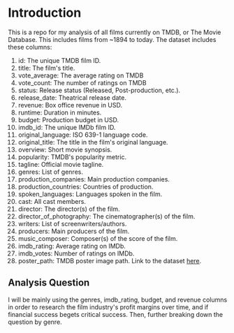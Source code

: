 # Introduction
This is a repo for my analysis of all films currently on TMDB, or The Movie Database.
This includes films from ~1894 to today.
The dataset includes these columns:
1. id: The unique TMDB film ID.
2. title: The film's title.
3. vote_average: The average rating on TMDB
4. vote_count: The number of ratings on TMDB
5. status: Release status (Released, Post-production, etc.).
6. release_date: Theatrical release date.
7. revenue: Box office revenue in USD.
8. runtime: Duration in minutes.
9. budget: Production budget in USD.
10. imdb_id: The unique IMDb film ID.
11. original_language: ISO 639-1 language code.
12. original_title: The title in the film's original language.
13. overview: Short movie synopsis.
14. popularity: TMDB's popularity metric.
15. tagline: Official movie tagline.
16. genres: List of genres.
17. production_companies: Main production companies.
18. production_countries: Countries of production.
19. spoken_languages: Languages spoken in the film.
20. cast: All cast members.
21. director: The director(s) of the film.
22. director_of_photography: The cinematographer(s) of the film.
23. writers: List of screenwriters/authors.
24. producers: Main producers of the film.
25. music_composer: Composer(s) of the score of the film.
26. imdb_rating: Average rating on IMDb.
27. imdb_votes: Number of ratings on IMDb.
28. poster_path: TMDB poster image path.
Link to the dataset [here](https://www.kaggle.com/datasets/alanvourch/tmdb-movies-daily-updates).
## Analysis Question
I will be mainly using the genres, imdb_rating, budget, and revenue columns in order to research the film industry's profit margins over time, and if financial success begets critical success. Then, further breaking down the question by genre.
